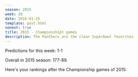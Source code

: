 ```yaml
---
season: 2015
week: 20
date: 2016-01-25
template: post.html
nonext: true
title: 2015 - Championshipt games
description: The Panthers are the clear Superbowl favorites
---
```


Predictions for this week: 1-1

Overall in 2015 season: 177-89.

Here's your rankings after the Championship games of 2015:

